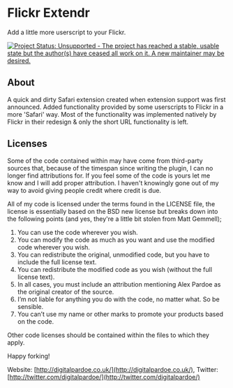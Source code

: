 Flickr Extendr
==============
Add a little more userscript to your Flickr.

[![Project Status: Unsupported - The project has reached a stable, usable state but the author(s) have ceased all work on it. A new maintainer may be desired.](http://www.repostatus.org/badges/latest/unsupported.svg)](http://www.repostatus.org/#unsupported)

About
-----

A quick and dirty Safari extension created when extension support was first announced. Added
functionality provided by some userscripts to Flickr in a more 'Safari' way. Most of the functionality
was implemented natively by Flickr in their redesign & only the short URL functionality is left.

Licenses
--------
Some of the code contained within may have come from third-party sources that, because of the timespan
since writing the plugin, I can no longer find attributions for. If you feel some of the code is
yours let me know and I will add proper attribution.  I haven't knowingly gone out of my way to avoid
giving people credit where credit is due.

All of my code is licensed under the terms found in the LICENSE file, the license is essentially based
on the BSD new license but breaks down into the following points (and yes, they're a little bit stolen
from Matt Gemmell);

1. You can use the code wherever you wish.
2. You can modify the code as much as you want and use the modified code wherever you wish.
3. You can redistribute the original, unmodified code, but you have to include the full license text.
4. You can redistribute the modified code as you wish (without the full license text).
5. In all cases, you must include an attribution mentioning Alex Pardoe as the original creator of the source.
6. I’m not liable for anything you do with the code, no matter what. So be sensible.
7. You can’t use my name or other marks to promote your products based on the code.

Other code licenses should be contained within the files to which they apply.

Happy forking!

Website: [http://digitalpardoe.co.uk/](http://digitalpardoe.co.uk/), Twitter: [http://twitter.com/digitalpardoe/](http://twitter.com/digitalpardoe/)
